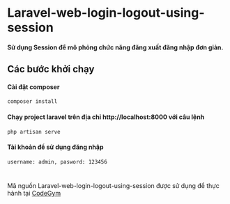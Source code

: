 # Laravel-web-login-logout-using-session
#### Sử dụng Session để mô phỏng chức năng đăng xuất đăng nhập đơn giản.

## Các bước khởi chạy

#### Cài đặt composer
``composer install``

#### Chạy project laravel trên địa chỉ http://localhost:8000 với câu lệnh
``php artisan serve``

#### Tài khoản để sử dụng đăng nhập 
``username: admin, pasword: 123456``

#### 

# 
Mã nguồn Laravel-web-login-logout-using-session được sử dụng để thực hành tại [CodeGym](https://codegym.vn)
